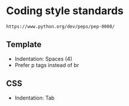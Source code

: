 # Coding style standards

`https://www.python.org/dev/peps/pep-0008/`

## Template
 * Indentation: Spaces (4)
 * Prefer p tags instead of br


## CSS
 * Indentation: Tab
